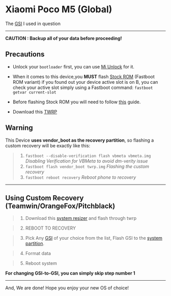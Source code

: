 # Xiaomi Poco M5 (Global)

The [GSI](https://github.com/naz664/crDroid_gsi/releases/download/v2024.01.22/crDroid-10.1-arm64_bgN-Unofficial.img.xz) I used in question
***


**CAUTION : Backup all of your data before proceeding!**

## Precautions

* Unlock your `bootloader` first, you can use [Mi Unlock](https://en.miui.com/unlock/index.html) for it.

* When it comes to this device,you **MUST** flash [Stock ROM](https://miuirom.org/phones/poco-m5) (Fastboot ROM variant) if you found out your device active slot is on B, you can check your active slot simply using a Fastboot command: `fastboot getvar current-slot`

* Before flashing Stock ROM you will need to follow [this](https://telegra.ph/Fix-Error-Flashing-please-read-carefully-06-26) guide.

* Download this [TWRP](https://sourceforge.net/projects/premiumprjktrom/files/Rock/Twrp_3.7.1-12.0_rock-Unofficial.img/download) 

## Warning

This Device **uses vendor_boot as the recovery partition**, so flashing a custom recovery will be exactly like this:

> 1. `fastboot --disable-verification flash vbmeta vbmeta.img` _Disabling Verification for VBMeta to avoid dm-verity issue_
> 2. `fastboot flash vendor_boot twrp.img` _Flashing the custom recovery_
> 3. `fastboot reboot recovery` _Reboot phone to recovery_


***

## Using Custom Recovery (Teamwin/OrangeFox/Pitchblack)

> 1. Download this [system resizer](https://t.me/PocoM5oprek/247076/368305) and flash through twrp

> 2. REBOOT TO RECOVERY

> 3. Pick Any [GSI](https://github.com/phhusson/treble_experimentations/wiki/Generic-System-Image-%28GSI%29-list) of your choice from the list, Flash GSI to the [system partition](https://telegra.ph/System-img-07-31). 

> 4. Format data

> 5. Reboot system

**For changing GSI-to-GSI, you can simply skip step number 1**


***


And, We are done! Hope you enjoy your new OS of choice!




